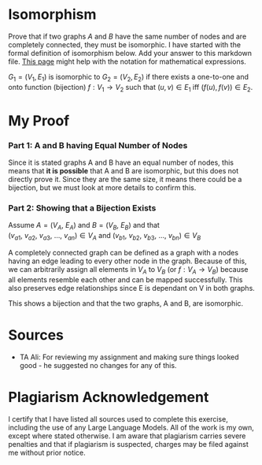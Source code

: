 # Isomorphism

Prove that if two graphs $A$ and $B$ have the same number of nodes and are
completely connected, they must be isomorphic. I have started with the formal
definition of isomorphism below. Add your answer to this markdown file. [This
page](https://docs.github.com/en/get-started/writing-on-github/working-with-advanced-formatting/writing-mathematical-expressions)
might help with the notation for mathematical expressions.

$G_1=(V_1 , E_1)$ is isomorphic to $G_2 = (V_2, E_2)$ if there exists a
one-to-one and onto function (bijection) $f: V_1 \rightarrow V_2$ such that $(u,v)
\in E_1$ iff $(f(u),f(v)) \in E_2$.

# My Proof

### Part 1: A and B having Equal Number of Nodes

Since it is stated graphs A and B have an equal number of nodes, this means that **it is possible** that A and B are isomorphic, but this does not directly prove it. Since they are the same size, it means there could be a bijection, but we must look at more details to confirm this.


### Part 2: Showing that a Bijection Exists

Assume $A = (V_A,\ E_A)$ and $B = (V_B,\ E_B)$ and that\
$(v_{a1},\ v_{a2},\ v_{a3},\ \dots,\ v_{an}) \in V_A$ and $(v_{b1},\ v_{b2},\ v_{b3},\ \dots,\ v_{bn}) \in V_B$

A completely connected graph can be defined as a graph with a nodes having an edge leading to every other node in the graph. Because of this, we can arbitrarily assign all elements in $V_A$ to $V_B$ (or $f: V_A \to V_B$) because all elements resemble each other and can be mapped successfully. This also preserves edge relationships since E is dependant on V in both graphs.

This shows a bijection and that the two graphs, A and B, are isomorphic.


# Sources

- TA Ali: For reviewing my assignment and making sure things looked good - he suggested no changes for any of this.

# Plagiarism Acknowledgement

I certify that I have listed all sources used to complete this exercise, including the use of any Large Language Models. All of the work is my own, except where stated otherwise. I am aware that plagiarism carries severe penalties and that if plagiarism is suspected, charges may be filed against me without prior notice.